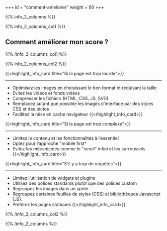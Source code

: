 +++
id = "comment-ameliorer"
weight = 60
+++

{{% info_2_columns %}}

{{% info_2_columns_col1 %}}

## Comment améliorer mon score ?

{{% /info_2_columns_col1 %}}

{{% info_2_columns_col2 %}}

{{<highlight_info_card title="Si la page est trop lourde">}}

---

- Optimisez les images en choisissant le bon format et réduisant la taille
- Evitez les vidéos et fonds vidéos
- Compresser les fichiers (HTML, CSS, JS, SVG)
- Remplacez autant que possible les images d’interface par des styles CSS et des pictos
- Facilitez la mise en cache navigateur {{</highlight_info_card>}}

{{<highlight_info_card title="Si la page est trop complexe">}}

---

- Limitez le contenu et les fonctionnalités à l’essentiel
- Optez pour l’approche "mobile first"
- Evitez les mécanismes comme le "scroll" infini et les carroussels {{</highlight_info_card>}}

{{<highlight_info_card title="S'il y a trop de requêtes">}}

---

- Limitez l’utilisation de widgets et plugins
- Utilisez des polices standards plutôt que des polices custom
- Regroupez les images dans un sprite
- Regroupez certaines feuilles de styles (CSS) et bibliothèques Javascript (JS).
- Préférez les pages statiques {{</highlight_info_card>}}

{{% /info_2_columns_col2 %}}

{{% /info_2_columns %}}
